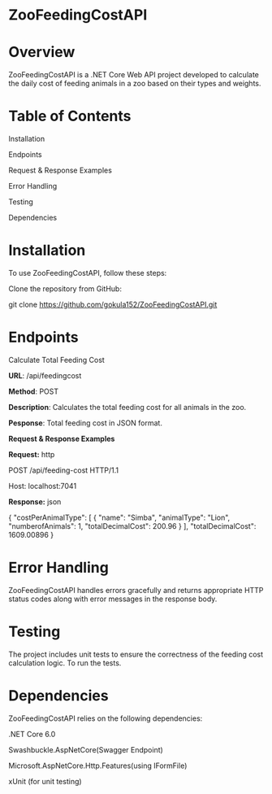 # ZooFeedingCostAPI
# Overview

ZooFeedingCostAPI is a .NET Core Web API project developed to calculate the daily cost of feeding animals in a zoo based on their types and weights.

# Table of Contents
Installation

Endpoints

Request & Response Examples

Error Handling

Testing

Dependencies

# Installation

To use ZooFeedingCostAPI, follow these steps:

Clone the repository from GitHub:

git clone https://github.com/gokula152/ZooFeedingCostAPI.git

# Endpoints
Calculate Total Feeding Cost

**URL**: /api/feedingcost

**Method**: POST

**Description**: Calculates the total feeding cost for all animals in the zoo.

**Pesponse**: Total feeding cost in JSON format.

**Request & Response Examples**

**Request:**
http

POST /api/feeding-cost HTTP/1.1

Host: localhost:7041

**Response:**
json


{
  "costPerAnimalType": [
    {
      "name": "Simba",
      "animalType": "Lion",
      "numberofAnimals": 1,
      "totalDecimalCost": 200.96
    }
  ],
  "totalDecimalCost": 1609.00896
}


# Error Handling

ZooFeedingCostAPI handles errors gracefully and returns appropriate HTTP status codes along with error messages in the response body.

# Testing

The project includes unit tests to ensure the correctness of the feeding cost calculation logic. To run the tests.

# Dependencies
ZooFeedingCostAPI relies on the following dependencies:

.NET Core 6.0

Swashbuckle.AspNetCore(Swagger Endpoint)

Microsoft.AspNetCore.Http.Features(using IFormFile)

xUnit (for unit testing)
